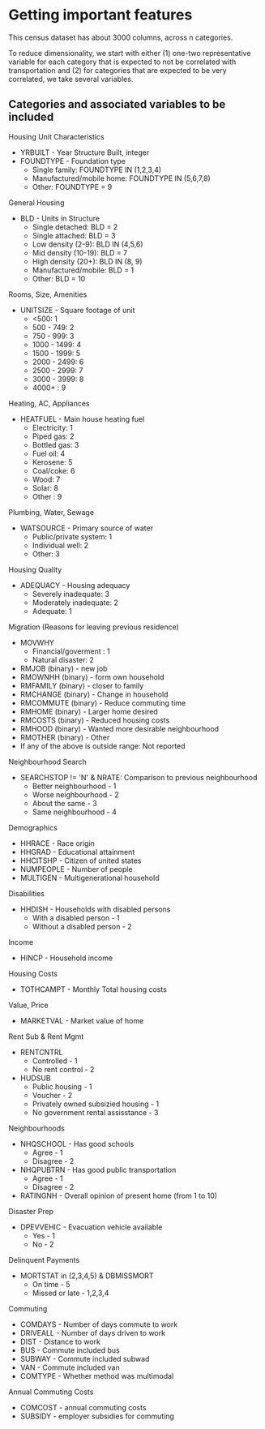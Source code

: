 # Getting important features

This census dataset has about 3000 columns, across n categories. 

To reduce dimensionality, we start with either (1) one-two representative variable for each category that is expected to not be correlated with transportation and (2) for categories that are expected to be very correlated, we take several variables. 

## Categories and associated variables to be included

Housing Unit Characteristics
* YRBUILT - Year Structure Built, integer
* FOUNDTYPE - Foundation type
    * Single family: FOUNDTYPE IN (1,2,3,4)
    * Manufactured/mobile home: FOUNDTYPE IN (5,6,7,8)
    * Other: FOUNDTYPE = 9 

General Housing
* BLD - Units in Structure
    * Single detached: BLD = 2
    * Single attached: BLD = 3
    * Low density (2-9): BLD IN (4,5,6)
    * Mid density (10-19): BLD = 7
    * High density (20+): BLD IN (8, 9) 
    * Manufactured/mobile: BLD = 1
    * Other: BLD = 10 

Rooms, Size, Amenities
* UNITSIZE - Square footage of unit 
    * <500: 1
    * 500 - 749: 2
    * 750 - 999: 3
    * 1000 - 1499: 4
    * 1500 - 1999: 5
    * 2000 - 2499: 6
    * 2500 - 2999: 7
    * 3000 - 3999: 8 
    * 4000+ : 9 

Heating, AC, Appliances
* HEATFUEL - Main house heating fuel 
    * Electricity: 1
    * Piped gas: 2
    * Bottled gas: 3
    * Fuel oil: 4
    * Kerosene: 5
    * Coal/coke: 6
    * Wood: 7
    * Solar: 8 
    * Other : 9 

Plumbing, Water, Sewage
* WATSOURCE - Primary source of water
    * Public/private system: 1
    * Individual well: 2
    * Other: 3

Housing Quality
* ADEQUACY - Housing adequacy 
    * Severely inadequate: 3
    * Moderately inadequate: 2
    * Adequate: 1

Migration (Reasons for leaving previous residence)
* MOVWHY
    * Financial/goverment : 1
    * Natural disaster: 2
* RMJOB (binary) - new job 
* RMOWNHH (binary) - form own household
* RMFAMILY (binary) - closer to family
* RMCHANGE (binary) - Change in household
* RMCOMMUTE (binary) - Reduce commuting time
* RMHOME (binary) - Larger home desired
* RMCOSTS (binary) - Reduced housing costs
* RMHOOD (binary) - Wanted more desirable neighbourhood
* RMOTHER (binary) - Other
* If any of the above is outside range: Not reported

Neighbourhood Search 
* SEARCHSTOP != 'N' & NRATE: Comparison to previous neighbourhood
    * Better neighbourhood - 1
    * Worse neighbourhood - 2
    * About the same - 3
    * Same neighbourhood - 4

Demographics
* HHRACE - Race origin 
* HHGRAD - Educational attainment 
* HHCITSHP - Citizen of united states 
* NUMPEOPLE - Number of people 
* MULTIGEN - Multigenerational household 

Disabilities
* HHDISH - Households with disabled persons
    * With a disabled person - 1
    * Without a disabled person - 2

Income
* HINCP - Household income 

Housing Costs
* TOTHCAMPT - Monthly Total housing costs 

Value, Price
* MARKETVAL - Market value of home 


Rent Sub & Rent Mgmt
* RENTCNTRL
    * Controlled - 1
    * No rent control - 2
* HUDSUB
    * Public housing - 1
    * Voucher - 2
    * Privately owned subsizied housing - 1
    * No government rental assisstance - 3
    
Neighbourhoods
* NHQSCHOOL - Has good schools
    * Agree - 1
    * Disagree - 2
* NHQPUBTRN - Has good public transportation 
    * Agree - 1
    * Disagree - 2
* RATINGNH - Overall opinion of present home (from 1 to 10) 

Disaster Prep
* DPEVVEHIC - Evacuation vehicle available
    * Yes - 1
    * No - 2

Delinquent Payments
* MORTSTAT in (2,3,4,5) & DBMISSMORT
    * On time - 5
    * Missed or late - 1,2,3,4

Commuting
* COMDAYS - Number of days commute to work 
* DRIVEALL - Number of days driven to work
* DIST - Distance to work 
* BUS - Commute included bus
* SUBWAY - Commute included subwad
* VAN - Commute included van 
* COMTYPE - Whether method was multimodal

Annual Commuting Costs
* COMCOST - annual commuting costs
* SUBSIDY - employer subsidies for commuting 

